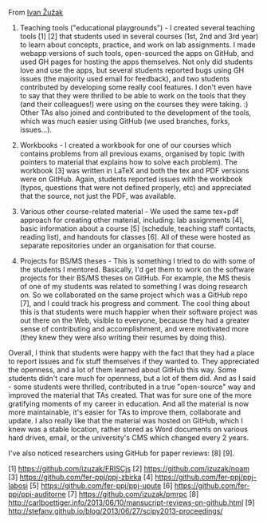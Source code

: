 From [Ivan Žužak](https://github.com/izuzak)

1. Teaching tools ("educational playgrounds") - I created several teaching tools [1] [2] that students used in several courses  (1st, 2nd and 3rd year) to learn about concepts, practice, and work on lab assignments. I made webapp versions of such tools, open-sourced the apps on GitHub, and used GH pages for hosting the apps themselves. Not only did students love and use the apps, but several students reported bugs using GH issues (the majority used email for feedback), and two students contributed by developing some really cool features. I don't even have to say that they were thrilled to be able to work on the tools that they (and their colleagues!) were using on the courses they were taking. :) Other TAs also joined and contributed to the development of the tools, which was much easier using GitHub (we used branches, forks, issues...).

2. Workbooks - I created a workbook for one of our courses which contains problems from all previous exams, organised by topic (with pointers to material that explains how to solve each problem). The workbook [3] was written in LaTeX and both the tex and PDF versions were on GitHub. Again, students reported issues with the workbook (typos, questions that were not defined properly, etc) and appreciated that the source, not just the PDF, was available. 

3. Various other course-related material - We used the same tex+pdf approach for creating other material, including: lab assignments [4], basic information about a course [5] (schedule, teaching staff contacts, reading list), and handouts for classes [6]. All of these were hosted as separate repositories under an organisation for that course.

4. Projects for BS/MS theses - This is something I tried to do with some of the students I mentored. Basically, I'd get them to work on the software projects for their BS/MS theses on GitHub. For example, the MS thesis of one of my students was related to something I was doing research on. So we collaborated on the same project which was a GitHub repo [7], and I could track his progress and comment. The cool thing about this is that students were much happier when their software project was out there on the Web, visible to everyone, because they had a greater sense of contributing and accomplishment, and were motivated more (they knew they were also writing their resumes by doing this).

Overall, I think that students were happy with the fact that they had a place to report issues and fix stuff themselves if they wanted to. They appreciated the openness, and a lot of them learned about GitHub this way. Some students didn't care much for openness, but a lot of them did. And as I said - some students were thrilled, contributed in a true "open-source" way and improved the material that TAs created. That was for sure one of the more gratifying moments of my career in education. And all the material is now more maintainable, it's easier for TAs to improve them, collaborate and update. I also really like that the material was hosted on GitHub, which I knew was a stable location, rather stored as Word documents on various hard drives, email, or the university's CMS which changed every 2 years.  

I've also noticed researchers using GitHub for paper reviews: [8] [9]. 

[1] https://github.com/izuzak/FRISCjs
[2] https://github.com/izuzak/noam
[3] https://github.com/fer-ppj/ppj-zbirka
[4] https://github.com/fer-ppj/ppj-labosi
[5] https://github.com/fer-ppj/ppj-upute
[6] https://github.com/fer-ppj/ppj-auditorne
[7] https://github.com/izuzak/pmrpc
[8] http://carlboettiger.info/2013/06/10/mansucript-reviews-on-github.html
[9] http://stefanv.github.io/blog/2013/06/27/scipy2013-proceedings/
